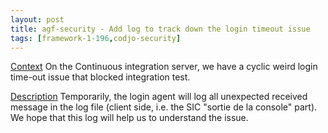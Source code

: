 ```yaml
---
layout: post
title: agf-security - Add log to track down the login timeout issue
tags: [framework-1-196,codjo-security]
---
```

<u>Context</u>
On the Continuous integration server, we have a cyclic weird login time-out issue that blocked integration test. 

<u>Description</u>
Temporarily, the login agent will log all unexpected received message in the log file (client side, i.e. the SIC "sortie de la console" part). We hope that this log will help us to understand the issue.
